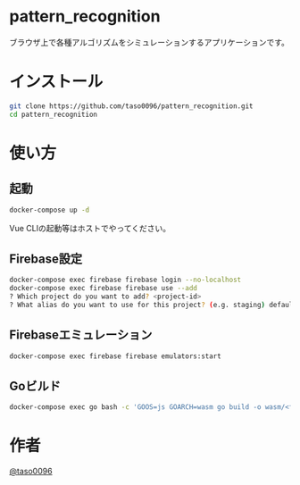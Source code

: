 # pattern_recognition
ブラウザ上で各種アルゴリズムをシミュレーションするアプリケーションです。

# インストール
```bash
git clone https://github.com/taso0096/pattern_recognition.git
cd pattern_recognition
```

# 使い方
## 起動
```bash
docker-compose up -d
```
Vue CLIの起動等はホストでやってください。

## Firebase設定
```bash
docker-compose exec firebase firebase login --no-localhost
docker-compose exec firebase firebase use --add
? Which project do you want to add? <project-id>
? What alias do you want to use for this project? (e.g. staging) default
```

## Firebaseエミュレーション
```bash
docker-compose exec firebase firebase emulators:start
```

## Goビルド
```bash
docker-compose exec go bash -c 'GOOS=js GOARCH=wasm go build -o wasm/<filename>.wasm <filename>.go'
```

# 作者
[@taso0096](https://twitter.com/taso0096)
